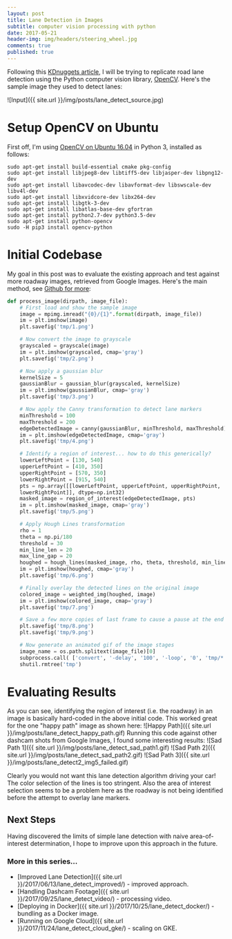 ```yaml
---
layout: post
title: Lane Detection in Images
subtitle: computer vision processing with python
date: 2017-05-21
header-img: img/headers/steering_wheel.jpg
comments: true
published: true
---
```


Following this [KDnuggets article](http://www.kdnuggets.com/2017/07/road-lane-line-detection-using-computer-vision-models.html), I will be trying to replicate road lane detection using the Python computer vision library, [OpenCV](http://opencv.org/).  Here's the sample image they used to detect lanes:

![Input]({{ site.url }}/img/posts/lane_detect_source.jpg)

# Setup OpenCV on Ubuntu
First off, I'm using [OpenCV on Ubuntu 16.04](http://www.pyimagesearch.com/2016/10/24/ubuntu-16-04-how-to-install-opencv/) in Python 3, installed as follows:

    sudo apt-get install build-essential cmake pkg-config
    sudo apt-get install libjpeg8-dev libtiff5-dev libjasper-dev libpng12-dev
    sudo apt-get install libavcodec-dev libavformat-dev libswscale-dev libv4l-dev
    sudo apt-get install libxvidcore-dev libx264-dev
    sudo apt-get install libgtk-3-dev
    sudo apt-get install libatlas-base-dev gfortran
    sudo apt-get install python2.7-dev python3.5-dev
    sudo apt-get install python-opencv
    sudo -H pip3 install opencv-python

# Initial Codebase
My goal in this post was to evaluate the existing approach and test against more roadway images, retrieved from Google Images.  Here's the main method, see [Github for more](https://github.com/guydavis/lane-detect/blob/initial/detect_in_image.py):

```python
def process_image(dirpath, image_file):
    # First load and show the sample image
    image = mpimg.imread("{0}/{1}".format(dirpath, image_file))
    im = plt.imshow(image)
    plt.savefig('tmp/1.png')

    # Now convert the image to grayscale
    grayscaled = grayscale(image)
    im = plt.imshow(grayscaled, cmap='gray')
    plt.savefig('tmp/2.png')

    # Now apply a gaussian blur
    kernelSize = 5
    gaussianBlur = gaussian_blur(grayscaled, kernelSize)
    im = plt.imshow(gaussianBlur, cmap='gray')
    plt.savefig('tmp/3.png')

    # Now apply the Canny transformation to detect lane markers
    minThreshold = 100
    maxThreshold = 200
    edgeDetectedImage = canny(gaussianBlur, minThreshold, maxThreshold)
    im = plt.imshow(edgeDetectedImage, cmap='gray')
    plt.savefig('tmp/4.png')

    # Identify a region of interest... how to do this generically?
    lowerLeftPoint = [130, 540]
    upperLeftPoint = [410, 350]
    upperRightPoint = [570, 350]
    lowerRightPoint = [915, 540]
    pts = np.array([[lowerLeftPoint, upperLeftPoint, upperRightPoint, 
    lowerRightPoint]], dtype=np.int32)
    masked_image = region_of_interest(edgeDetectedImage, pts)
    im = plt.imshow(masked_image, cmap='gray')
    plt.savefig('tmp/5.png')

    # Apply Hough Lines transformation
    rho = 1
    theta = np.pi/180
    threshold = 30
    min_line_len = 20 
    max_line_gap = 20
    houghed = hough_lines(masked_image, rho, theta, threshold, min_line_len, max_line_gap)
    im = plt.imshow(houghed, cmap='gray')
    plt.savefig('tmp/6.png')

    # Finally overlay the detected lines on the original image
    colored_image = weighted_img(houghed, image)
    im = plt.imshow(colored_image, cmap='gray')
    plt.savefig('tmp/7.png')

    # Save a few more copies of last frame to cause a pause at the end before looping
    plt.savefig('tmp/8.png')
    plt.savefig('tmp/9.png')

    # Now generate an animated gif of the image stages
    image_name = os.path.splitext(image_file)[0]
    subprocess.call( ['convert', '-delay', '100', '-loop', '0', 'tmp/*.png', "output/{0}.gif".format(image_name) ] )
    shutil.rmtree('tmp')
```

# Evaluating Results
As you can see, identifying the region of interest (i.e. the roadway) in an image is basically hard-coded in the above initial code.  This worked great for the one "happy path" image as shown here:
![Happy Path]({{ site.url }}/img/posts/lane_detect_happy_path.gif)
Running this code against other dashcam shots from Google Images, I found some interesting results:
![Sad Path 1]({{ site.url }}/img/posts/lane_detect_sad_path1.gif)
![Sad Path 2]({{ site.url }}/img/posts/lane_detect_sad_path2.gif)
![Sad Path 3]({{ site.url }}/img/posts/lane_detect2_img5_failed.gif)

Clearly you would not want this lane detection algorithm driving your car!  The color selection of the lines is too stringent. Also the area of interest selection seems to be a problem here as the roadway is not being identified before the attempt to overlay lane markers.

## Next Steps
Having discovered the limits of simple lane detection with naive area-of-interest determination, I hope to improve upon this approach in the future.
 
### More in this series...
* [Improved Lane Detection]({{ site.url }}/2017/06/13/lane_detect_improved/) - improved approach.
* [Handling Dashcam Footage]({{ site.url }}/2017/09/25/lane_detect_video/) - processing video.
* [Deploying in Docker]({{ site.url }}/2017/10/25/lane_detect_docker/) - bundling as a Docker image.
* [Running on Google Cloud]({{ site.url }}/2017/11/24/lane_detect_cloud_gke/) - scaling on GKE.
